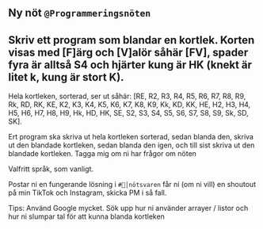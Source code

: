 ## Ny nöt `@Programmeringsnöten`

## Skriv ett program som blandar en kortlek. Korten visas med [F]ärg och [V]alör såhär [FV], spader fyra är alltså S4 och hjärter kung är HK (knekt är litet k, kung är stort K).

Hela kortleken, sorterad, ser ut såhär: [RE, R2, R3, R4, R5, R6, R7, R8, R9, Rk, RD, RK, KE, K2, K3, K4, K5, K6, K7, K8, K9, Kk, KD, KK, HE, H2, H3, H4, H5, H6, H7, H8, H9, Hk, HD, HK, SE, S2, S3, S4, S5, S6, S7, S8, S9, Sk, SD, SK].

Ert program ska skriva ut hela kortleken sorterad, sedan blanda den, skriva ut den blandade kortleken, sedan blanda den igen, och till sist skriva ut den blandade kortleken.
Tagga mig om ni har frågor om nöten

Valfritt språk, som vanligt.

Postar ni en fungerande lösning i `#🌰│nötsvaren` får ni (om ni vill) en shoutout på min TikTok och Instagram, skicka PM i så fall.

Tips: Använd Google mycket. Sök upp hur ni använder arrayer / listor och hur ni slumpar tal för att kunna blanda kortleken
